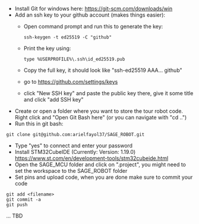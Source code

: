 - Install Git for windows here: <https://git-scm.com/downloads/win>
- Add an ssh key to your github account (makes things easier): 
  - Open command prompt and run this to generate the key:

    ```
    ssh-keygen -t ed25519 -C "github"
    ```
  - Print the key using:

    ```
    type %USERPROFILE%\.ssh\id_ed25519.pub
    ```
  - Copy the full key, it should look like "ssh-ed25519 AAA... github"
  - go to <https://github.com/settings/keys>
  - click "New SSH key" and paste the public key there, give it some title and click "add SSH key"
- Create or open a folder where you want to store the tour robot code. Right click and "Open Git Bash here" (or you can navigate with "cd ..")
- Run this in git bash:

```
git clone git@github.com:arielfayol37/SAGE_ROBOT.git
```

- Type "yes" to connect and enter your password
- Install STM32CubeIDE (Currently: Version: 1.19.0) <https://www.st.com/en/development-tools/stm32cubeide.html>
- Open the SAGE_MCU folder and click on ".project", you might need to set the workspace to the SAGE_ROBOT folder
- Set pins and upload code, when you are done make sure to commit your code

```
git add <filename>
git commit -a
git push
```

... TBD